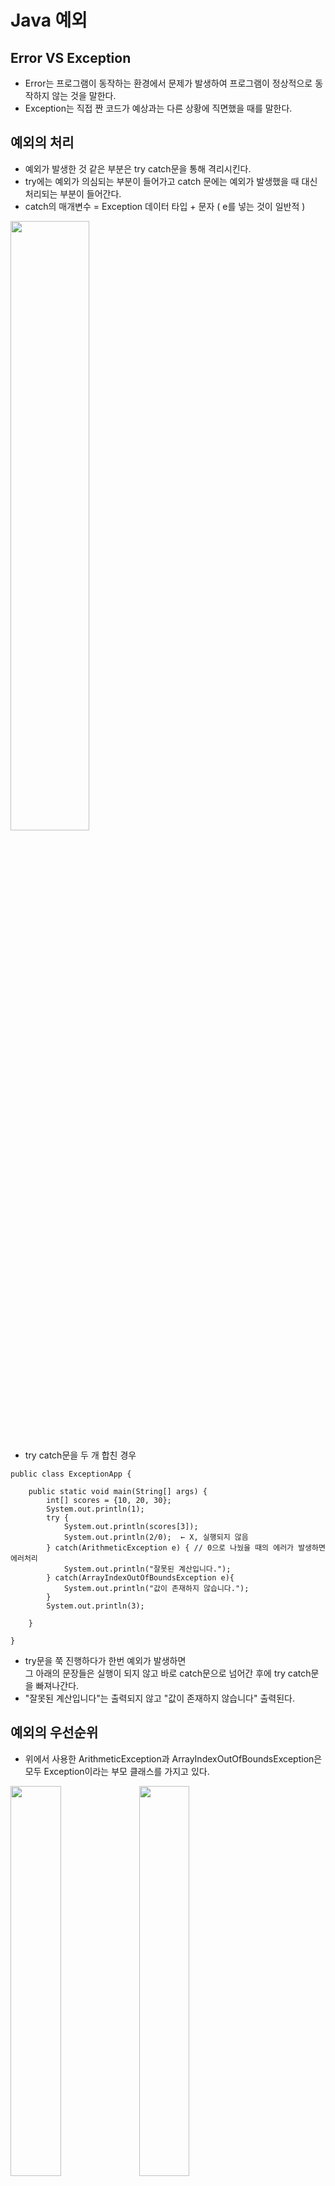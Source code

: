 # Java 예외
## Error VS Exception
* Error는 프로그램이 동작하는 환경에서 문제가 발생하여 프로그램이 정상적으로 동작하지 않는 것을 말한다.
* Exception는 직접 짠 코드가 예상과는 다른 상황에 직면했을 때를 말한다.

## 예외의 처리 
* 예외가 발생한 것 같은 부분은 try catch문을 통해 격리시킨다.
* try에는 예외가 의심되는 부분이 들어가고 catch 문에는 예외가 발생했을 때 대신 처리되는 부분이 들어간다.
* catch의 매개변수 = Exception 데이터 타입 + 문자 ( e를 넣는 것이 일반적 )

<img src="https://user-images.githubusercontent.com/125250099/224469340-aa122701-9896-4595-aa91-35eac7ef5990.png" width="50%">

* try catch문을 두 개 합친 경우
```
public class ExceptionApp {

	public static void main(String[] args) {
		int[] scores = {10, 20, 30};
		System.out.println(1);
		try {
			System.out.println(scores[3]);
			System.out.println(2/0);  ← X, 실행되지 않음
		} catch(ArithmeticException e) { // 0으로 나눴을 때의 에러가 발생하면 에러처리
			System.out.println("잘못된 계산입니다.");
		} catch(ArrayIndexOutOfBoundsException e){
			System.out.println("값이 존재하지 않습니다.");
		}
		System.out.println(3);

	}

}
```

* try문을 쭉 진행하다가 한번 예외가 발생하면     
  그 아래의 문장들은 실행이 되지 않고 바로 catch문으로 넘어간 후에 try catch문을 빠져나간다.
* "잘못된 계산입니다"는 출력되지 않고 "값이 존재하지 않습니다" 출력된다.

## 예외의 우선순위
* 위에서 사용한 ArithmeticException과 ArrayIndexOutOfBoundsException은 모두 Exception이라는 부모 클래스를 가지고 있다.
<p align="left">
  <img src="https://user-images.githubusercontent.com/125250099/224469621-51b315f9-ece4-43f4-9bee-522d163d4df8.png" width="40%">
  <img src="https://user-images.githubusercontent.com/125250099/224469624-b60d027c-ef46-480b-a88d-046da27de53f.png" width="40%">
</p>

* 예외로 Exception을 받게 되면 ArithmeticException와 ArrayIndexOutOfBoundsException를 따로 따로 받을 필요 없이 한 번에 받을 수 있다.


* ArithmeticExcpetion이 조건문으로 담겨있는 catch문이 Exception이 조건문으로 담겨있는 catch문보다 앞에 있는 경우를 가정해보자 
```
public class ExceptionApp {

	public static void main(String[] args) {
				
		int[] scores = {10, 20, 30};
		System.out.println(1);
		try {
			System.out.println(2);
//			System.out.println(scores[3]);
			System.out.println(3);
			System.out.println(2/0);
			System.out.println(4);
		} catch(ArithmeticException e) {
			System.out.println("잘못된 계산입니다.");
		} catch(Exception e) {
			System.out.println("오류가 발생했습니다.");
		}
		System.out.println(5);

	}

}
```
* 컴파일러는 코드를 위에서부터 순서대로 읽기 때문에 ArithmeticException 예외가 발생하는 경우      
  더 위에 있는 catch문이 동작해서 "잘못된 계산입니다."가 출력됩니다.
* catch 문의 순서 그 다음엔 상속 여부에 따라 우선순위가 결정된다.

## e의 비밀
* Exception e에서 Exception은 변수의 데이터형이 되고, e는 변수가 된다.
* e는 바꿔도 무방하지만 Exception은 데이터타입이므로 함부로 바꾸어선 안된다.
* 어떤 에러가 떴는 지 예외메시지가 아니라 콘솔창에 띄우고 싶다면 **e.getMessage()** 를 사용하면 된다.
* 예외처리가 되면서 예외 메시지를 확인하고 싶다면 **e.printStackTrace()** 를 사용하면 된다.

```
public class ExceptionApp {

	public static void main(String[] args) {
		
		int[] scores = {10, 20, 30};
		System.out.println(1);
		try {
			System.out.println(2);
//			System.out.println(scores[3]);
			System.out.println(3);
			System.out.println(2/0);
			System.out.println(4);
		} catch(ArithmeticException e) {
			System.out.println("잘못된 계산입니다."+e.getMessage());
			e.printStackTrace();
		} catch(Exception e) {
			System.out.println("오류가 발생했습니다");
		}
		System.out.println(5);

	}

}
```

## Checked Exception VS Unchecked Exception
* Checked Exception는 예외처리가 되어있지 않으면 컴파일이 되지 않는 예외
  * Exception에서 RuntimeException을 제외한 것들
	
  
* Unchecked Exception는 예외처리가 되어있지 않아도 컴파일이 되는 예외
  * RuntimeException을 포함한 그 자식들

<img src="https://user-images.githubusercontent.com/125250099/224479008-73b7a0ed-058b-42c1-a500-562a8c11e5da.png" width="60%">

## Resource와 Finally
* 자바와 연결되는 외부 데이터는 DB,File,Network 등이 있는데 이러한 외부 데이터들을 **Resource** 라고 부른다.
* 이런 Resource들의 경우 붙잡고 놓는 것이 굉장히 중요하다.     
  어떤 Recource를 사용하다가 다른 Resource를 하게 될 경우 꼬이는 경우가 있기 때문이다.
  
```
import java.io.FileWriter;
import java.io.IOException;

public class Practice {

	public static void main(String[] args) {
		try {
			FileWriter f = new FileWriter("data1.txt");
			f.write("Hello");
			f.close();
		} catch(IOException e) {
			e.printStackTrace();
		}

	}
}
```
* 위의 코드에서 만약 close 전에 예외가 발생한다면 f.close()는 실행이 되지 않고 catch로 넘어가게 된다.
* 이럴 때 사용하는 것이 **Finally** 이다.

```
import java.io.FileWriter;
import java.io.IOException;

public class Practice {

	public static void main(String[] args) {
		try {
			FileWriter f = new FileWriter("data1.txt");
			f.write("Hello");
			f.close();
		} catch(IOException e) {
			e.printStackTrace();
		} finally {
			f.close(); ---> 오류 발생
		}

	}
}	
```
* ↑ 하지만 finally 내에서 close를 하게 되면 FileWriter f가 선언된 try 메서드 안에 있지 않기 때문에 오류가 발생한다.
* 따라서 FileWriter f를 try 메서드 밖에서 선언해야 한다.

```
import java.io.FileWriter;
import java.io.IOException;

public class Practice {

	public static void main(String[] args) {
		FileWriter f;
		try {
			f = new FileWriter("data1.txt");
			f.write("Hello");
			f.close();
		} catch(IOException e) {
			e.printStackTrace();
		} finally {
			f.close(); ---> 그럼에도 오류가 다시 발생
		}

	}
}	
```
* ↑ try 문 밖에서 선언했음에도 오류가 발생한다.


* 그 이유는 f가 정상적으로 인스턴스로 할당되지 않은 경우 (try문의 1줄이 정상적으로 실행되지 않은 경우)    
  close할 f가 없기 때문에 발생할 수 있는 예외를 처리하지 않아서 발생하는 문제이다.
  
  
* 따라서 if 조건문을 활용해서 f에 데이터값이 있는 지 없는 지 판단해서 작동해도록 해야 한다.
  * 이 때도 역시 if문 안에서 close를 할 때 예외 상황이 발생할 수 있기 때문에 try catch를 통한 예외 처리를 다시 해야 한다.

```
import java.io.FileWriter;
import java.io.IOException;

public class Practice {

	public static void main(String[] args) {
		FileWriter f = null; // null은 값이 없다는 뜻
		try {
			f = new FileWriter("data1.txt");
			f.write("Hello");
			f.close();
		} catch(IOException e) {
			e.printStackTrace();
		} finally {
			if(f != null) { // f가 null이 아니라면
				try {
					f.close();
				} catch(IOException e) {
					e.printStackTrace();
			} 
				
			}
			
		}

	}
}	
```

## Try with Resource
* try-with-resource는 리소스 작업을 포함하는 친구들의 예외처리를 할 수 있도록 도와주는 기능이다.
* FileWriter의 인스턴스 f는 close를 해야 작업이 완료되는데 이러한 close를 쓰는 것들을 위한 Autocloseable이 있다.


* 사용법은 try까지는 똑같지만 try에 매개변수가 들어간다. / 이 매개변수 자리에 close가 필요한 인스턴스 생성문을 넣는다
* 필요한 작업을 try문 안에 넣고 catch문을 통해 예외처리를 한다.
* close는 try문 내부에서 처리하기 때문에 close는 필요하지 않다.

```
import java.io.FileWriter;
import java.io.IOException;

public class TryWithResource {

	public static void main(String[] args) {
		// try with resource statements
		try (FileWriter f = new FileWriter("data2.txt")) {
			f.write("Hello");
		} catch(IOException e) {
			e.printStackTrace();
		}
	}
}
```

## 예외 만들기
* 예외가 발생했을 때 그것을 바로 처리할 수도 있지만 사용하는 쪽으로 예외를 던질 수 있다.
  * 이러한 행위를 THROW를 넣음으로써 동작하도록 할 수 있다.
  * 이런 식으로 throw를 하다가 어느 순간에 try catch를 통해 예외 처리를 진행하면 된다.

<img src="https://user-images.githubusercontent.com/125250099/224483556-7e19cfe9-4444-4a8b-b13a-1169d507872e.png" width="60%">

```
import java.io.FileWriter;
import java.io.IOException;

public class ThrowException {
	public static void main(String[] args) throws IOException {
		FileWriter f = new FileWriter("data3.txt");
	}
}
```



